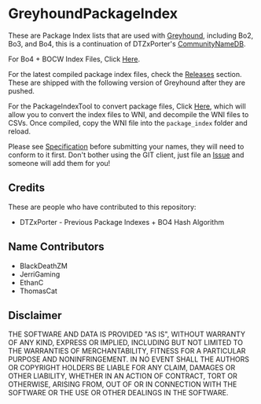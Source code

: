 # GreyhoundPackageIndex

These are Package Index lists that are used with [Greyhound](https://github.com/Scobalula/Greyhound), including Bo2, Bo3, and Bo4, this is a continuation of DTZxPorter's [CommunityNameDB](https://github.com/dtzxporter/CommunityNameDB).

For Bo4 + BOCW Index Files, Click [Here](https://github.com/Scobalula/GreyhoundPackageIndex/tree/master/PackageIndexSources/FNV1A).

For the latest compiled package index files, check the [Releases](https://github.com/Scobalula/GreyhoundPackageIndex/releases) section. These are shipped with the following version of Greyhound after they are pushed.

For the PackageIndexTool to convert package files, Click [Here](https://github.com/Scobalula/GreyhoundPackageIndex/raw/master/PackageIndexTool/PackageIndexTool.exe), which will allow you to convert the index files to WNI, and decompile the WNI files to CSVs. Once compiled, copy the WNI file into the `package_index` folder and reload.

Please see [Specification](https://github.com/Scobalula/GreyhoundPackageIndex/blob/master/PackageIndexSpecBo.md) before submitting your names, they will need to conform to it first. Don't bother using the GIT client, just file an [Issue](https://github.com/Scobalula/GreyhoundPackageIndex/issues) and someone will add them for you!

## Credits

These are people who have contributed to this repository:

* DTZxPorter - Previous Package Indexes + BO4 Hash Algorithm

## Name Contributors

* BlackDeathZM
* JerriGaming
* EthanC 
* ThomasCat

## Disclaimer

THE SOFTWARE AND DATA IS PROVIDED "AS IS", WITHOUT WARRANTY OF ANY KIND, EXPRESS OR
IMPLIED, INCLUDING BUT NOT LIMITED TO THE WARRANTIES OF MERCHANTABILITY,
FITNESS FOR A PARTICULAR PURPOSE AND NONINFRINGEMENT. IN NO EVENT SHALL THE
AUTHORS OR COPYRIGHT HOLDERS BE LIABLE FOR ANY CLAIM, DAMAGES OR OTHER
LIABILITY, WHETHER IN AN ACTION OF CONTRACT, TORT OR OTHERWISE, ARISING FROM,
OUT OF OR IN CONNECTION WITH THE SOFTWARE OR THE USE OR OTHER DEALINGS IN THE
SOFTWARE.
